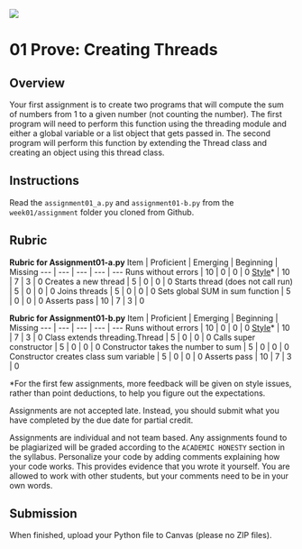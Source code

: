 ![](../../../banner.png)

# 01 Prove: Creating Threads 

## Overview

Your first assignment is to create two programs that will compute the sum of numbers from 1 to a given number (not counting the number). The first program will need to perform this function using the threading module and either a global variable or a list object that gets passed in. The second program will perform this function by extending the Thread class and creating an object using this thread class.

## Instructions

Read the `assignment01_a.py` and `assignment01-b.py` from the `week01/assignment` folder you cloned from Github. 


## Rubric

**Rubric for Assignment01-a.py**
Item | Proficient | Emerging | Beginning | Missing
--- | --- | --- | --- | ---
Runs without errors | 10 | 0 | 0 | 0
[Style](../../style.md)* | 10 | 7 | 3 | 0
Creates a new thread | 5 | 0 | 0 | 0
Starts thread (does not call run) | 5 | 0 | 0 | 0
Joins threads | 5 | 0 | 0 | 0
Sets global SUM in sum function | 5 | 0 | 0 | 0
Asserts pass | 10 | 7 | 3 | 0


**Rubric for Assignment01-b.py**
Item | Proficient | Emerging | Beginning | Missing
--- | --- | --- | --- | ---
Runs without errors | 10 | 0 | 0 | 0
[Style](../../style.md)* | 10 | 7 | 3 | 0
Class extends threading.Thread | 5 | 0 | 0 | 0
Calls super constructor | 5 | 0 | 0 | 0
Constructor takes the number to sum | 5 | 0 | 0 | 0
Constructor creates class sum variable | 5 | 0 | 0 | 0
Asserts pass | 10 | 7 | 3 | 0

*For the first few assignments, more feedback will be given on style issues, rather than point deductions, to help you figure out the expectations.

Assignments are not accepted late. Instead, you should submit what you have completed by the due date for partial credit.

Assignments are individual and not team based.  Any assignments found to be plagiarized will be graded according to the `ACADEMIC HONESTY` section in the syllabus. Personalize your code by adding comments explaining how your code works. This provides evidence that you wrote it yourself. You are allowed to work with other students, but your comments need to be in your own words.

## Submission

When finished, upload your Python file to Canvas (please no ZIP files).
